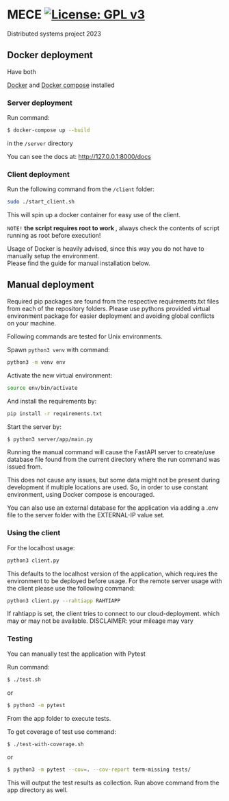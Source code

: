 # MECE [![License: GPL v3](https://img.shields.io/badge/License-GPLv3-blue.svg)](https://www.gnu.org/licenses/gpl-3.0)
Distributed systems project 2023

## Docker deployment

Have both

[Docker](https://www.docker.com/) and [Docker compose](https://docs.docker.com/compose/install/linux/) installed

### Server deployment

Run command:

```bash
$ docker-compose up --build
```
in the ```/server``` directory

You can see the docs at:
http://127.0.0.1:8000/docs

### Client deployment

Run the following command from the ```/client``` folder:

```bash
sudo ./start_client.sh
```
This will spin up a docker container for easy use of the client. <br>

```NOTE!``` <b> the script requires root to work </b>, always check the contents of script running as root before execution!

Usage of Docker is heavily advised, since this way you do not have to manually setup the environment. <br> Please find the guide for manual installation below.

## Manual deployment

Required pip packages are found from the respective requirements.txt files from each of the repository folders.
Please use pythons provided virtual environment package for easier deployment and avoiding global conflicts on your machine.


Following commands are tested for Unix environments.

Spawn ```python3 venv``` with command:

```bash
python3 -m venv env
```

Activate the new virtual environment:


```bash
source env/bin/activate
```

And install the requirements by:

```bash
pip install -r requirements.txt
```


Start the server by:

```bash
$ python3 server/app/main.py
```

Running the manual command will cause the FastAPI server to create/use database file found from the current directory where the run command was issued from.

This does not cause any issues, but some data might not be present during development if multiple locations are used. So, in order to use constant environment, using Docker compose is encouraged.

You can also use an external database for the application via adding a .env file to the server folder with the EXTERNAL-IP value set.

### Using the client

For the localhost usage:

```bash
python3 client.py
```

This defaults to the localhost version of the application, which requires the environment to be deployed before usage.
For the remote server usage with the client please use the following command:

```bash
python3 client.py --rahtiapp RAHTIAPP
```

If rahtiapp is set, the client tries to connect to our cloud-deployment. which may or may not be available.
DISCLAIMER: your mileage may vary

### Testing

You can manually test the application with Pytest

Run command:

```bash
$ ./test.sh
```

or

```bash
$ python3 -m pytest
```

From the app folder to execute tests.

To get coverage of test use command:

```bash
$ ./test-with-coverage.sh
```

or

```bash
$ python3 -m pytest --cov=. --cov-report term-missing tests/
```

This will output the test results as collection.
Run above command from the app directory as well.
